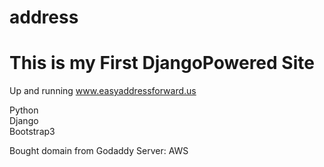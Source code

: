 address
=======
# This is my First DjangoPowered Site
 Up and running
  www.easyaddressforward.us
  
Python<br/>
Django <br/>
Bootstrap3


Bought domain from Godaddy
Server: AWS
